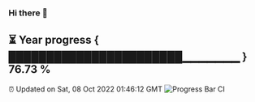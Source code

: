### Hi there 👋
⏳ Year progress { ███████████████████████▁▁▁▁▁▁▁ } 76.73 %
---
⏰ Updated on Sat, 08 Oct 2022 01:46:12 GMT
![Progress Bar CI](https://github.com/liununu/liununu/workflows/Progress%20Bar%20CI/badge.svg)
